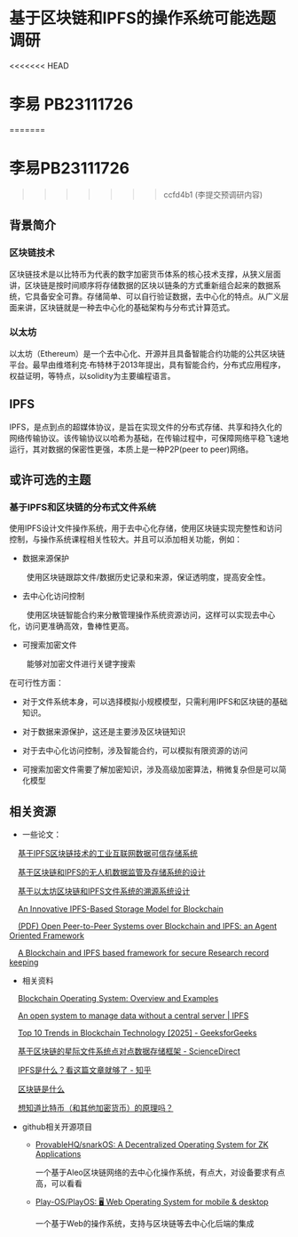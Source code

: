 # 基于区块链和IPFS的操作系统可能选题调研

<<<<<<< HEAD
# 李易 PB23111726
=======
# 李易PB23111726
>>>>>>> ccfd4b1 (李提交预调研内容)

## 背景简介

### 区块链技术

区块链技术是以比特币为代表的数字加密货币体系的核心技术支撑，从狭义层面讲，区块链是按时间顺序将存储数据的区块以链条的方式重新组合起来的数据系统，它具备安全可靠。存储简单、可以自行验证数据，去中心化的特点。从广义层面来讲，区块链就是一种去中心化的基础架构与分布式计算范式。

### 以太坊

以太坊（Ethereum）是一个去中心化、开源并且具备智能合约功能的公共区块链平台。最早由维塔利克·布特林于2013年提出，具有智能合约，分布式应用程序，权益证明，等特点，以solidity为主要编程语言。

## IPFS

IPFS，是点到点的超媒体协议，是旨在实现文件的分布式存储、共享和持久化的网络传输协议。该传输协议以哈希为基础，在传输过程中，可保障网络平稳飞速地运行，其对数据的保密性更强，本质上是一种P2P(peer to peer)网络。



## 或许可选的主题

### 基于IPFS和区块链的分布式文件系统

使用IPFS设计文件操作系统，用于去中心化存储，使用区块链实现完整性和访问控制，与操作系统课程相关性较大。并且可以添加相关功能，例如：

- 数据来源保护

        使用区块链跟踪文件/数据历史记录和来源，保证透明度，提高安全性。

- 去中心化访问控制

        使用区块链智能合约来分散管理操作系统资源访问，这样可以实现去中心化，访问更准确高效，鲁棒性更高。

- 可搜索加密文件

        能够对加密文件进行关键字搜索

在可行性方面：

- 对于文件系统本身，可以选择模拟小规模模型，只需利用IPFS和区块链的基础知识。

- 对于数据来源保护，这还是主要涉及区块链知识

- 对于去中心化访问控制，涉及智能合约，可以模拟有限资源的访问

- 可搜索加密文件需要了解加密知识，涉及高级加密算法，稍微复杂但是可以简化模型



## 相关资源

- 一些论文：

    [基于IPFS区块链技术的工业互联网数据可信存储系统](https://pdf.hanspub.org/CSA20220500000_55907445.pdf)

    [基于区块链和IPFS的无人机数据监管及存储系统的设计](https://d.wanfangdata.com.cn/thesis/D02657265)

    [基于以太坊区块链和IPFS文件系统的溯源系统设计](https://d.wanfangdata.com.cn/thesis/ChhUaGVzaXNOZXdTMjAyNDA5MjAxNTE3MjUSCUQwMjUzNzQwMxoINHRvMXFoaTk%3D)

    [An Innovative IPFS-Based Storage Model for Blockchain](https://ieeexplore.ieee.org/document/8609675)

    [(PDF) Open Peer-to-Peer Systems over Blockchain and IPFS: an Agent Oriented Framework](https://www.researchgate.net/publication/325435917_Open_Peer-to-Peer_Systems_over_Blockchain_and_IPFS_an_Agent_Oriented_Framework)

    [A Blockchain and IPFS based framework for secure Research record keeping](https://acadpubl.eu/hub/2018-119-15/4/751.pdf)

- 相关资料

    [Blockchain Operating System: Overview and Examples](https://www.investopedia.com/terms/b/blockchain-operating-system.asp)

    [An open system to manage data without a central server | IPFS](https://ipfs.tech/)

    [Top 10 Trends in Blockchain Technology [2025] - GeeksforGeeks](https://www.geeksforgeeks.org/top-blockchain-technology-trends/)

    [基于区块链的星际文件系统点对点数据存储框架 - ScienceDirect](https://www.sciencedirect.com/science/article/pii/B9780128198162000022)

    [IPFS是什么？看这篇文章就够了 - 知乎](https://zhuanlan.zhihu.com/p/579018426)

    [区块链是什么](https://www.bilibili.com/video/BV1J7411Z7T9/?spm_id_from=333.337.search-card.all.click)

    [想知道比特币（和其他加密货币）的原理吗？]([【官方双语】想知道比特币（和其他加密货币）的原理吗？_哔哩哔哩_bilibili](https://www.bilibili.com/video/BV11x411i72w/?spm_id_from=333.337.search-card.all.click&vd_source=5f921bd7392238054539cbd9ba59c9e3))

- github相关开源项目
  
  - [ProvableHQ/snarkOS: A Decentralized Operating System for ZK Applications](https://github.com/ProvableHQ/snarkOS)
    
    一个基于Aleo区块链网络的去中心化操作系统，有点大，对设备要求有点高，可以看看
  
  - [Play-OS/PlayOS: 🖥 Web Operating System for mobile & desktop](https://github.com/Play-OS/PlayOS)
    
    一个基于Web的操作系统，支持与区块链等去中心化后端的集成



